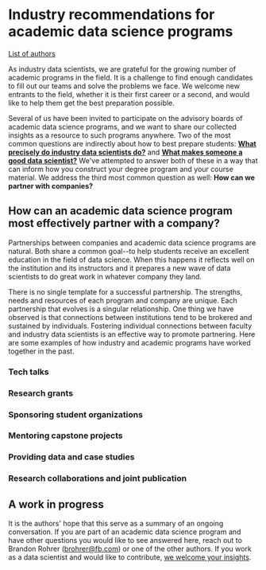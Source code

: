 # Industry recommendations for academic data science programs

[List of authors](authors.md)

As industry data scientists, we are grateful for the growing number of academic programs in the field. It is a challenge to find enough candidates to fill out our teams and solve the problems we face. We welcome new entrants to the field, whether it is their first career or a second, and would like to help them get the best preparation possible.


Several of us have been invited to participate on the advisory boards of academic data science programs, and we want to share our collected insights as a resource to such programs anywhere.
Two of the most common questions are indirectly about how to best prepare students: [**What precisely do industry data scientists do?**](what_ds_do.md) and [**What makes someone a good data scientist?**](strong_DS_skills.md)
We've attempted to answer both of these in a way that can inform how you construct your degree program and your course material.
We address the third most common question as well: **How can we partner with companies?**



## How can an academic data science program most effectively partner with a company?

Partnerships between companies and academic data science programs are natural.
Both share a common goal--to help students receive an excellent education in the field of data science.
When this happens it reflects well on the institution and its instructors
and it prepares a new wave of data scientists to do great work in whatever company they land.

There is no single template for a successful partnership. The strengths, needs and resources of each program and company are unique.
Each partnership that evolves is a singular relationship. 
One thing we have observed is that connections between institutions tend to be brokered and sustained by individuals.
Fostering individual connections between faculty and industry data scientists is an effective way to promote partnering.
Here are some examples of how industry and academic programs have worked together in the past. 

### Tech talks

### Research grants

### Sponsoring student organizations

### Mentoring capstone projects

### Providing data and case studies

### Research collaborations and joint publication


## A work in progress

It is the authors' hope that this serve as a summary of an ongoing conversation. 
If you are part of an academic data science program and have other questions you would like to see answered here,
reach out to Brandon Rohrer (brohrer@fb.com) or one of the other authors.
If you work as a data scientist and would like to contribute, [we welcome your insights](author_q_and_a.md).

